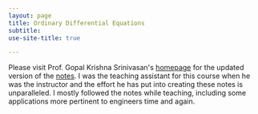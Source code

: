 ```yaml
---
layout: page
title: Ordinary Differential Equations
subtitle: 
use-site-title: true

---
```


Please visit Prof. Gopal Krishna Srinivasan's [homepage](http://www.math.iitb.ac.in/~gopal/) for the updated version of the [notes](). I was the teaching assistant for this course when he was the instructor and the effort he has put into creating these notes is unparalleled. I mostly followed the notes while teaching, including some applications more pertinent to engineers time and again.



